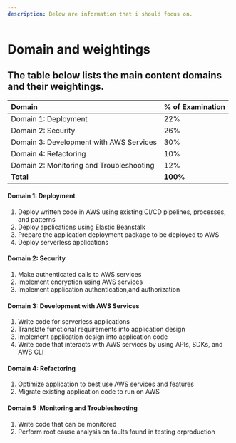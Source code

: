 ```yaml
---
description: Below are information that i should focus on.
---
```


# Domain and weightings

## The table below lists the main content domains and their weightings.

| **Domain** | **% of Examination** |
| :--- | :--- |
| Domain 1: Deployment | 22% |
| Domain 2: Security | 26% |
| Domain 3: Development with AWS Services | 30% |
| Domain 4: Refactoring | 10% |
| Domain 2: Monitoring and Troubleshooting | 12% |
| **Total** | **100%** |

#### Domain 1: Deployment

1. Deploy written code in AWS using existing CI/CD pipelines, processes, and patterns
2. Deploy applications using Elastic Beanstalk
3. Prepare the application deployment package to be deployed to AWS
4. Deploy serverless applications

####  Domain 2: Security

1. Make authenticated calls to AWS services
2. Implement encryption using AWS services
3. Implement application authentication,and authorization

#### Domain 3: Development with AWS Services

1. Write code for serverless applications
2. Translate functional requirements into application design
3. implement application design into application code
4. Write code that interacts with AWS services by using APIs, SDKs, and AWS CLI

#### Domain 4: Refactoring 

1. Optimize application to best use AWS services and features
2. Migrate existing application code to run on AWS

#### Domain 5 :Monitoring and Troubleshooting 

1. Write code that can be monitored
2. Perform root cause analysis on faults found in testing orproduction



